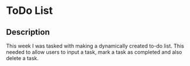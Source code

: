 # ToDo List

## Description


This week I was tasked with making a dynamically created to-do list. This needed to allow users 
to input a task, mark a task as completed and also delete a task. 

    
    
